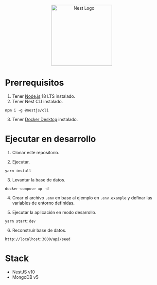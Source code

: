 <p align="center">
  <a href="http://nestjs.com/" target="blank"><img src="https://nestjs.com/img/logo-small.svg" width="200" alt="Nest Logo" /></a>
</p>

# Prerrequisitos
1. Tener [Node.js](https://nodejs.org/es/download) 18 LTS instalado.
2. Tener Nest CLI instalado.
```
npm i -g @nestjs/cli
```
3. Tener [Docker Desktop](https://www.docker.com/products/docker-desktop/) instalado.

# Ejecutar en desarrollo

1. Clonar este repositorio.

2. Ejecutar.
```
yarn install
```

3. Levantar la base de datos.
```
docker-compose up -d
```

4. Crear el archivo `.env` en base al ejemplo en `.env.example` y definar las variables de entorno definidas.

5. Ejecutar la aplicación en modo desarrollo.
```
yarn start:dev 
```

6. Reconstruir base de datos.
```
http://localhost:3000/api/seed
```

# Stack
* NestJS v10
* MongoDB v5